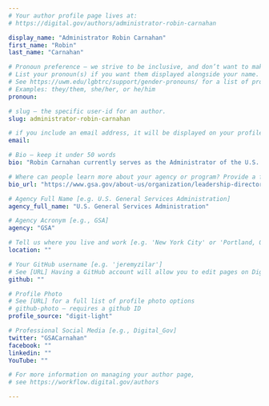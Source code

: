 ```yaml
---
# Your author profile page lives at:
# https://digital.gov/authors/administrator-robin-carnahan

display_name: "Administrator Robin Carnahan"
first_name: "Robin"
last_name: "Carnahan"

# Pronoun preference — we strive to be inclusive, and don’t want to make assumptions on a person’s first name (be it a gender-neutral name, or is one more common in languages other than English). Learn more http://www.MyPronouns.org
# List your pronoun(s) if you want them displayed alongside your name. Leave it blank and we'll use just your name.
# See https://uwm.edu/lgbtrc/support/gender-pronouns/ for a list of pronouns
# Examples: they/them, she/her, or he/him
pronoun: 

# slug — the specific user-id for an author.
slug: administrator-robin-carnahan

# if you include an email address, it will be displayed on your profile page
email: 

# Bio — keep it under 50 words
bio: "Robin Carnahan currently serves as the Administrator of the U.S. General Services Administration (GSA)."

# Where can people learn more about your agency or program? Provide a full URL [e.g. 'https://www.example.gov/']
bio_url: "https://www.gsa.gov/about-us/organization/leadership-directory/administrator"

# Agency Full Name [e.g. U.S. General Services Administration]
agency_full_name: "U.S. General Services Administration"

# Agency Acronym [e.g., GSA]
agency: "GSA"

# Tell us where you live and work [e.g. 'New York City' or 'Portland, OR']
location: ""

# Your GitHub username [e.g. 'jeremyzilar']
# See [URL] Having a GitHub account will allow you to edit pages on DigitalGov. The image used in your GitHub account can also be used to populate your digital.gov profile photo.
github: ""

# Profile Photo
# See [URL] for a full list of profile photo options
# github-photo — requires a github ID
profile_source: "digit-light"

# Professional Social Media [e.g., Digital_Gov]
twitter: "GSACarnahan"
facebook: ""
linkedin: ""
YouTube: ""

# For more information on managing your author page,
# see https://workflow.digital.gov/authors

---
```

